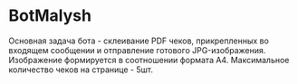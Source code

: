 # BotMalysh
 Основная задача бота - склеивание PDF чеков, прикрепленных во входящем сообщении и отправление готового JPG-изображения.
 Изображение формируется в соотношении формата А4. 
 Максимальное количество чеков на странице - 5шт.
